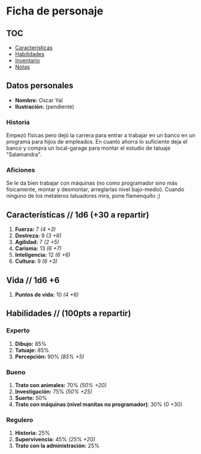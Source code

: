 # Ficha de personaje

## TOC
- [Características](#caracter%C3%ADsticas---1d6-30-a-repartir)
- [Habilidades](#habilidades--100pts-a-repartir)
- [Inventario](inventory.md)
- [Notas](notes.md)

## Datos personales
- **Nombre:** Oscar Yal
- **Ilustración:** (pendiente)

### Historia
Empezó físicas pero dejó la carrera para entrar a trabajar en un banco en un programa para hijos de empleados. En cuanto ahorra lo suficiente deja el banco y compra un local-garage para montar el estudio de tatuaje "Salamandra".

### Aficiones
Se le da bien trabajar con máquinas (no como programador sino más físicamente, montar y desmontar, arreglarlas nivel bajo-medio).
Cuando ninguno de los metaleros tatuadores mira, pone flamenquito ;)

## Características  // 1d6 (+30 a repartir)
1. **Fuerza:** 7   _(4 +3)_
2. **Destreza:** 9   _(3 +6)_
3. **Agilidad:** 7   _(2 +5)_
4. **Carisma:** 13   _(6 +7)_
5. **Inteligencia:** 12   _(6 +6)_
6. **Cultura:** 9   _(6 +3)_

## Vida // 1d6 +6
1. **Puntos de vida:** 10   _(4 +6)_

## Habilidades // (100pts a repartir)

### Experto

1. **Dibujo:** 85%
2. **Tatuaje:** 85%
3. **Percepción:** 90% _(85% +5)_

### Bueno
1. **Trato con animales:** 70% _(50% +20)_
2. **Investigación:** 75% _(50% +25)_
3. **Suerte:** 50%
4. **Trato con máquinas (nivel manitas no programador)**: 30% (0 +30)

### Regulero
1. **Historia:** 25%
2. **Supervivencia:** 45% _(25% +20)_
3. **Trato con la administración:** 25%